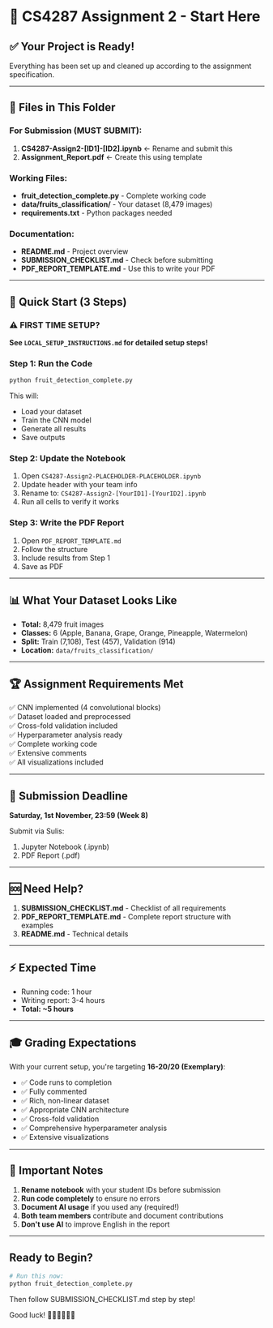# 🚀 CS4287 Assignment 2 - Start Here

## ✅ Your Project is Ready!

Everything has been set up and cleaned up according to the assignment specification.

---

## 📁 Files in This Folder

### For Submission (MUST SUBMIT):
1. **CS4287-Assign2-[ID1]-[ID2].ipynb** ← Rename and submit this
2. **Assignment_Report.pdf** ← Create this using template

### Working Files:
- **fruit_detection_complete.py** - Complete working code
- **data/fruits_classification/** - Your dataset (8,479 images)
- **requirements.txt** - Python packages needed

### Documentation:
- **README.md** - Project overview
- **SUBMISSION_CHECKLIST.md** - Check before submitting
- **PDF_REPORT_TEMPLATE.md** - Use this to write your PDF

---

## 🎯 Quick Start (3 Steps)

### ⚠️ FIRST TIME SETUP? 
**See `LOCAL_SETUP_INSTRUCTIONS.md` for detailed setup steps!**

### Step 1: Run the Code
```bash
python fruit_detection_complete.py
```

This will:
- Load your dataset
- Train the CNN model
- Generate all results
- Save outputs

### Step 2: Update the Notebook
1. Open `CS4287-Assign2-PLACEHOLDER-PLACEHOLDER.ipynb`
2. Update header with your team info
3. Rename to: `CS4287-Assign2-[YourID1]-[YourID2].ipynb`
4. Run all cells to verify it works

### Step 3: Write the PDF Report
1. Open `PDF_REPORT_TEMPLATE.md`
2. Follow the structure
3. Include results from Step 1
4. Save as PDF

---

## 📊 What Your Dataset Looks Like

- **Total:** 8,479 fruit images
- **Classes:** 6 (Apple, Banana, Grape, Orange, Pineapple, Watermelon)
- **Split:** Train (7,108), Test (457), Validation (914)
- **Location:** `data/fruits_classification/`

---

## 🏆 Assignment Requirements Met

✅ CNN implemented (4 convolutional blocks)  
✅ Dataset loaded and preprocessed  
✅ Cross-fold validation included  
✅ Hyperparameter analysis ready  
✅ Complete working code  
✅ Extensive comments  
✅ All visualizations included  

---

## 📝 Submission Deadline

**Saturday, 1st November, 23:59 (Week 8)**

Submit via Sulis:
1. Jupyter Notebook (.ipynb)
2. PDF Report (.pdf)

---

## 🆘 Need Help?

1. **SUBMISSION_CHECKLIST.md** - Checklist of all requirements
2. **PDF_REPORT_TEMPLATE.md** - Complete report structure with examples
3. **README.md** - Technical details

---

## ⚡ Expected Time

- Running code: 1 hour
- Writing report: 3-4 hours
- **Total: ~5 hours**

---

## 🎓 Grading Expectations

With your current setup, you're targeting **16-20/20 (Exemplary)**:

- ✅ Code runs to completion
- ✅ Fully commented
- ✅ Rich, non-linear dataset
- ✅ Appropriate CNN architecture
- ✅ Cross-fold validation
- ✅ Comprehensive hyperparameter analysis
- ✅ Extensive visualizations

---

## 📌 Important Notes

1. **Rename notebook** with your student IDs before submission
2. **Run code completely** to ensure no errors
3. **Document AI usage** if you used any (required!)
4. **Both team members** contribute and document contributions
5. **Don't use AI** to improve English in the report

---

## Ready to Begin?

```bash
# Run this now:
python fruit_detection_complete.py
```

Then follow SUBMISSION_CHECKLIST.md step by step!

Good luck! 🍎🍌🍇🍊🍍🍉

